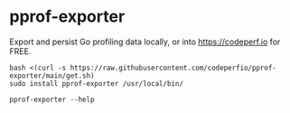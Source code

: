 # pprof-exporter
Export and persist Go profiling data locally, or into https://codeperf.io for FREE.


    bash <(curl -s https://raw.githubusercontent.com/codeperfio/pprof-exporter/main/get.sh)
    sudo install pprof-exporter /usr/local/bin/

    pprof-exporter --help
